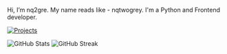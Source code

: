 Hi, I’m nq2gre. My name reads like - nqtwogrey. I'm a Python and Frontend developer.

<p>
  <a href="https://github.com/notnq2gre?tab=repositories"><img src="https://img.shields.io/badge/Projects-Check%20them%20out-blue?style=for-the-badge&logo=github" alt="Projects"></a>
<!--   <a href="https://www.linkedin.com/in/yourlinkedinprofile/"><img src="https://img.shields.io/badge/Connect-on%20LinkedIn-blue?style=for-the-badge&logo=linkedin" alt="LinkedIn"></a>
  <a href="mailto:your.email@example.com"><img src="https://img.shields.io/badge/Reach%20out-via%20email-blue?style=for-the-badge&logo=gmail" alt="Email"></a> -->
</p>

<div>
  <img src="https://github-readme-stats.vercel.app/api?username=notnq2gre&show_icons=true&theme=social" alt="GitHub Stats">
  <img src="https://github-readme-streak-stats.com/demo.svg?user=notnq2gre&theme=radical" alt="GitHub Streak">
</div>
